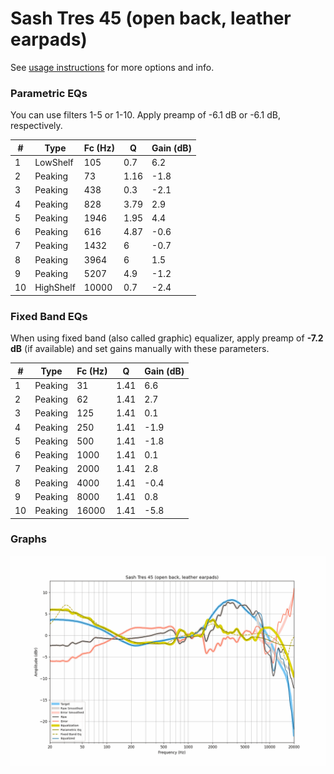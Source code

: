# Sash Tres 45 (open back, leather earpads)
See [usage instructions](https://github.com/jaakkopasanen/AutoEq#usage) for more options and info.

### Parametric EQs
You can use filters 1-5 or 1-10. Apply preamp of -6.1 dB or -6.1 dB, respectively.

|   # | Type      |   Fc (Hz) |    Q |   Gain (dB) |
|-----|-----------|-----------|------|-------------|
|   1 | LowShelf  |       105 | 0.7  |         6.2 |
|   2 | Peaking   |        73 | 1.16 |        -1.8 |
|   3 | Peaking   |       438 | 0.3  |        -2.1 |
|   4 | Peaking   |       828 | 3.79 |         2.9 |
|   5 | Peaking   |      1946 | 1.95 |         4.4 |
|   6 | Peaking   |       616 | 4.87 |        -0.6 |
|   7 | Peaking   |      1432 | 6    |        -0.7 |
|   8 | Peaking   |      3964 | 6    |         1.5 |
|   9 | Peaking   |      5207 | 4.9  |        -1.2 |
|  10 | HighShelf |     10000 | 0.7  |        -2.4 |

### Fixed Band EQs
When using fixed band (also called graphic) equalizer, apply preamp of **-7.2 dB** (if available) and set gains manually with these parameters.

|   # | Type    |   Fc (Hz) |    Q |   Gain (dB) |
|-----|---------|-----------|------|-------------|
|   1 | Peaking |        31 | 1.41 |         6.6 |
|   2 | Peaking |        62 | 1.41 |         2.7 |
|   3 | Peaking |       125 | 1.41 |         0.1 |
|   4 | Peaking |       250 | 1.41 |        -1.9 |
|   5 | Peaking |       500 | 1.41 |        -1.8 |
|   6 | Peaking |      1000 | 1.41 |         0.1 |
|   7 | Peaking |      2000 | 1.41 |         2.8 |
|   8 | Peaking |      4000 | 1.41 |        -0.4 |
|   9 | Peaking |      8000 | 1.41 |         0.8 |
|  10 | Peaking |     16000 | 1.41 |        -5.8 |

### Graphs
![](./Sash%20Tres%2045%20(open%20back,%20leather%20earpads).png)
